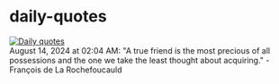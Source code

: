 # daily-quotes
[![Daily quotes](https://github.com/ceepu8/daily-quotes/actions/workflows/daily-quote.yml/badge.svg)](https://github.com/ceepu8/daily-quotes/actions/workflows/daily-quote.yml)<br/>
August 14, 2024 at 02:04 AM: "A true friend is the most precious of all possessions and the one we take the least thought about acquiring." - François de La Rochefoucauld
